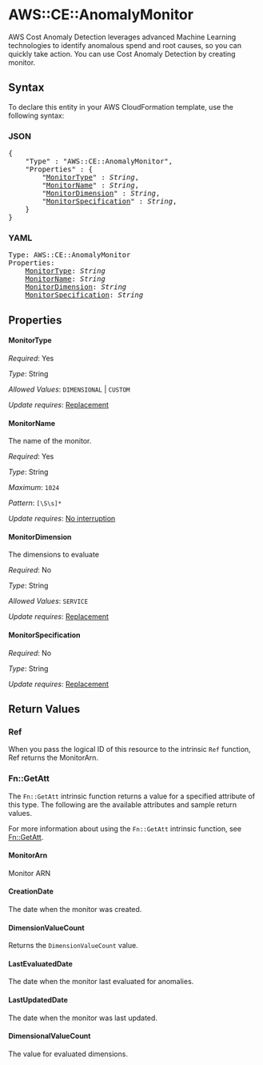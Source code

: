 # AWS::CE::AnomalyMonitor

AWS Cost Anomaly Detection leverages advanced Machine Learning technologies to identify anomalous spend and root causes, so you can quickly take action. You can use Cost Anomaly Detection by creating monitor.

## Syntax

To declare this entity in your AWS CloudFormation template, use the following syntax:

### JSON

<pre>
{
    "Type" : "AWS::CE::AnomalyMonitor",
    "Properties" : {
        "<a href="#monitortype" title="MonitorType">MonitorType</a>" : <i>String</i>,
        "<a href="#monitorname" title="MonitorName">MonitorName</a>" : <i>String</i>,
        "<a href="#monitordimension" title="MonitorDimension">MonitorDimension</a>" : <i>String</i>,
        "<a href="#monitorspecification" title="MonitorSpecification">MonitorSpecification</a>" : <i>String</i>,
    }
}
</pre>

### YAML

<pre>
Type: AWS::CE::AnomalyMonitor
Properties:
    <a href="#monitortype" title="MonitorType">MonitorType</a>: <i>String</i>
    <a href="#monitorname" title="MonitorName">MonitorName</a>: <i>String</i>
    <a href="#monitordimension" title="MonitorDimension">MonitorDimension</a>: <i>String</i>
    <a href="#monitorspecification" title="MonitorSpecification">MonitorSpecification</a>: <i>String</i>
</pre>

## Properties

#### MonitorType

_Required_: Yes

_Type_: String

_Allowed Values_: <code>DIMENSIONAL</code> | <code>CUSTOM</code>

_Update requires_: [Replacement](https://docs.aws.amazon.com/AWSCloudFormation/latest/UserGuide/using-cfn-updating-stacks-update-behaviors.html#update-replacement)

#### MonitorName

The name of the monitor.

_Required_: Yes

_Type_: String

_Maximum_: <code>1024</code>

_Pattern_: <code>[\S\s]*</code>

_Update requires_: [No interruption](https://docs.aws.amazon.com/AWSCloudFormation/latest/UserGuide/using-cfn-updating-stacks-update-behaviors.html#update-no-interrupt)

#### MonitorDimension

The dimensions to evaluate

_Required_: No

_Type_: String

_Allowed Values_: <code>SERVICE</code>

_Update requires_: [Replacement](https://docs.aws.amazon.com/AWSCloudFormation/latest/UserGuide/using-cfn-updating-stacks-update-behaviors.html#update-replacement)

#### MonitorSpecification

_Required_: No

_Type_: String

_Update requires_: [Replacement](https://docs.aws.amazon.com/AWSCloudFormation/latest/UserGuide/using-cfn-updating-stacks-update-behaviors.html#update-replacement)

## Return Values

### Ref

When you pass the logical ID of this resource to the intrinsic `Ref` function, Ref returns the MonitorArn.

### Fn::GetAtt

The `Fn::GetAtt` intrinsic function returns a value for a specified attribute of this type. The following are the available attributes and sample return values.

For more information about using the `Fn::GetAtt` intrinsic function, see [Fn::GetAtt](https://docs.aws.amazon.com/AWSCloudFormation/latest/UserGuide/intrinsic-function-reference-getatt.html).

#### MonitorArn

Monitor ARN

#### CreationDate

The date when the monitor was created. 

#### DimensionValueCount

Returns the <code>DimensionValueCount</code> value.

#### LastEvaluatedDate

The date when the monitor last evaluated for anomalies.

#### LastUpdatedDate

The date when the monitor was last updated.

#### DimensionalValueCount

The value for evaluated dimensions.

